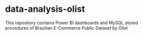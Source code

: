 # data-analysis-olist
This repository contains Power BI dashboards and MySQL stored procedures of Brazilian E-Commerce Public Dataset by Olist
